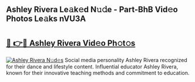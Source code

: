 ## Ashley Rivera Le𝚊k𝚎d N𝚞𝚍e - Part-BhB Vid𝚎o Photos Le𝚊ks nVU3A

# <h2><a href="http://fbb97r4.evod.top/?m=Ashley+Rivera">🔗 👉🔴 Ashley Rivera Vid𝚎o Ph𝚘t𝚘s</a></h2>

[![Ashley Rivera N𝚞d𝚎s](https://i.imgur.com/8V9OHl7.gif)](http://fbb97r4.evod.top/?m=Ashley+Rivera)
Social media personality Ashley Rivera recognized for their dance and lifestyle content. Influential educator Ashley Rivera, known for their innovative teaching methods and commitment to education. 

